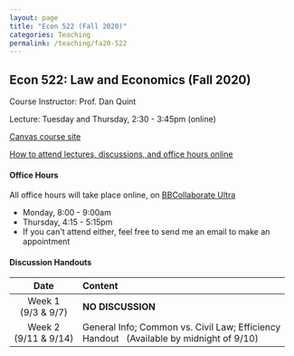 ```yaml
---
layout: page
title: "Econ 522 (Fall 2020)"
categories: Teaching
permalink: /teaching/fa20-522
---
```


## Econ 522: Law and Economics (Fall 2020)

Course Instructor: Prof. Dan Quint

Lecture: Tuesday and Thursday, 2:30 - 3:45pm (online)

[Canvas course site](https://canvas.wisc.edu/courses/218041)

[How to attend lectures, discussions, and office hours online](https://canvas.wisc.edu/courses/218041/pages/how-to-join-live-lecture-slash-discussion-section-slash-office-hours)

#### Office Hours

All office hours will take place online, on [BBCollaborate Ultra](https://canvas.wisc.edu/courses/218041/external_tools/3041)

* Monday, 8:00 - 9:00am
* Thursday, 4:15 - 5:15pm
* If you can't attend either, feel free to send me an email to make an appointment

#### Discussion Handouts

|     Date    |                     Content                     |
|:-----------:|	:---------------------------------------------- |
| Week 1 <br> (9/3 & 9/7) | **NO DISCUSSION** |
| Week 2 <br> (9/11 & 9/14) | General Info; Common vs. Civil Law; Efficiency <br> Handout &nbsp; (Available by midnight of 9/10) |

